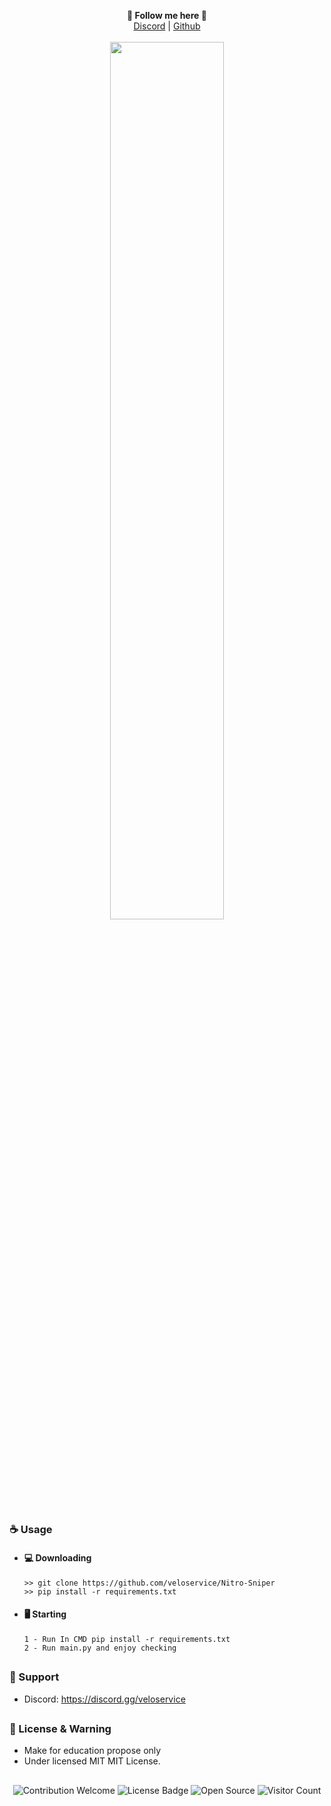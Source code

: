 <p align='center'>
  <b>🦊 Follow me here 🦊</b><br>  
  <a href="https://discord.gg/veloservice">Discord</a> |
  <a href="https://github.com/veloservice">Github</a><br><br>
  <img src="https://cdn.discordapp.com/attachments/972474785521094693/990590833776525322/unknown.png" style="width: 60%">
</p>

##  


### ☕ Usage  
- #### 💻 Downloading
     ```
    >> git clone https://github.com/veloservice/Nitro-Sniper
    >> pip install -r requirements.txt
    ```
- #### 🖥️ Starting
      1 - Run In CMD pip install -r requirements.txt
      2 - Run main.py and enjoy checking

##  


### 🧰 Support
- Discord: https://discord.gg/veloservice

##  

### 📜 License & Warning
- Make for education propose only
- Under licensed MIT MIT License.

##  

<p align="center">
  <img src="https://img.shields.io/badge/contributions-welcome-brightgreen.svg?style=flat" alt="Contribution Welcome">
  <img src="https://img.shields.io/badge/License-GPLv3-blue.svg" alt="License Badge">
  <img src="https://badges.frapsoft.com/os/v3/open-source.svg?v=103" alt="Open Source">
  <img src="https://visitor-badge.laobi.icu/badge?page_id=veloservice.Nitro-Sniper" alt="Visitor Count">
</p>
